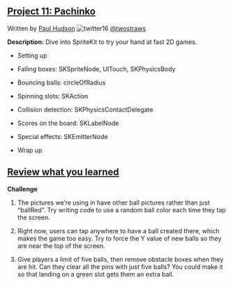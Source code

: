 ## [Project 11: Pachinko](https://www.hackingwithswift.com/read/11/overview)
Written by [Paul Hudson](https://www.hackingwithswift.com/about)  ![twitter16](https://github.com/juliangyurov/PH-Project6a/assets/13259596/445c8ea0-65c4-4dba-8e1f-3f2750f0ef51)
  [@twostraws](https://twitter.com/twostraws)

**Description:** Dive into SpriteKit to try your hand at fast 2D games.

- Setting up

- Falling boxes: SKSpriteNode, UITouch, SKPhysicsBody

- Bouncing balls: circleOfRadius

- Spinning slots: SKAction

- Collision detection: SKPhysicsContactDelegate

- Scores on the board: SKLabelNode

- Special effects: SKEmitterNode

- Wrap up

 ## [Review what you learned](https://www.hackingwithswift.com/review/hws/project-11-names-to-faces)

**Challenge**

1. The pictures we’re using in have other ball pictures rather than just “ballRed”. Try writing code to use a random ball color each time they tap the screen.

2. Right now, users can tap anywhere to have a ball created there, which makes the game too easy. Try to force the Y value of new balls so they are near the top of the screen.

3. Give players a limit of five balls, then remove obstacle boxes when they are hit. Can they clear all the pins with just five balls? You could make it so that landing on a green slot gets them an extra ball.
